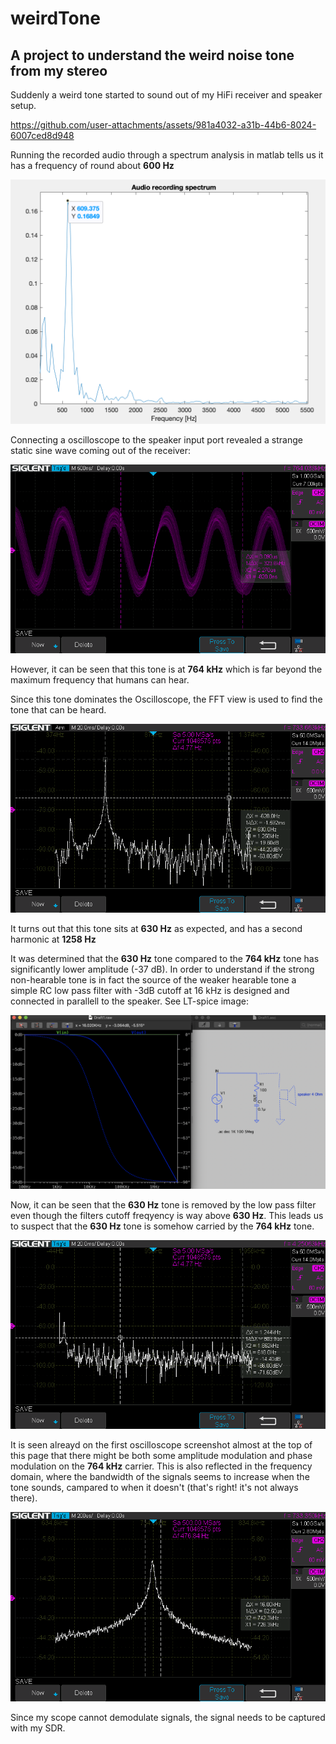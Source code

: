 # weirdTone
## A project to understand the weird noise tone from my stereo

Suddenly a weird tone started to sound out of my HiFi receiver and speaker setup.

https://github.com/user-attachments/assets/981a4032-a31b-44b6-8024-6007ced8d948

Running the recorded audio through a spectrum analysis in matlab tells us it has a frequency of round about **600 Hz**

![](audio_spec.png)

Connecting a oscilloscope to the speaker input port revealed a strange static sine wave coming out of the receiver:

![](noise_time.bmp)

However, it can be seen that this tone is at **764 kHz** which is far beyond the maximum frequency that humans can hear.

Since this tone dominates the Oscilloscope, the FFT view is used to find the tone that can be heard.

![](audio_tone.bmp)

It turns out that this tone sits at **630 Hz** as expected, and has a second harmonic at **1258 Hz**

It was determined that the **630 Hz** tone compared to the **764 kHz** tone has significantly lower amplitude (-37 dB). In order to understand if the strong non-hearable tone is in fact the source of the weaker hearable tone a simple RC low pass filter with -3dB cutoff at 16 kHz is designed and connected in parallell to the speaker. See LT-spice image:

![](filter.png)

Now, it can be seen that the **630 Hz** tone is removed by the low pass filter even though the filters cutoff freqyency is way above **630 Hz**. This leads us to suspect that the **630 Hz** tone is somehow carried by the **764 kHz** tone.

![](noise_tone_amplitude_filt.bmp)

It is seen alreayd on the first oscilloscope screenshot almost at the top of this page that there might be both some amplitude modulation and phase modulation on the **764 kHz** carrier. This is also reflected in the frequency domain, where the bandwidth of the signals seems to increase when the tone sounds, campared to when it doesn't (that's right! it's not always there). 

![](spectrum_when_noise.bmp)

Since my scope cannot demodulate signals, the signal needs to be captured with my SDR.
